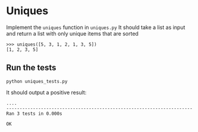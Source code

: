 # Uniques 

Implement the `uniques` function in `uniques.py`
It should take a list as input and return a list with only unique items that are sorted

```
>>> uniques([5, 3, 1, 2, 1, 3, 5])
[1, 2, 3, 5]
```


## Run the tests

```
python uniques_tests.py
```

It should output a positive result:

```
....
----------------------------------------------------------------------
Ran 3 tests in 0.000s

OK
```